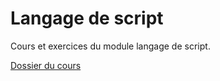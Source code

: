 # Langage de script
Cours et exercices du module langage de script.

[Dossier du cours](https://drive.google.com/drive/folders/1mqEAn0RRqi_89jJj-Z8zHalubFCxynok)

